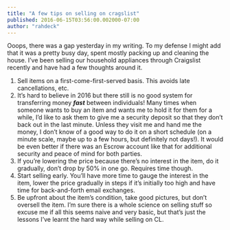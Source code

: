```yaml
---
title: "A few tips on selling on cragslist"
published: 2016-06-15T03:56:00.002000-07:00
author: "rahdeck"
---
```

Ooops, there was a gap yesterday in my writing. To my defense I might add that it was a pretty busy day, spent mostly packing up and cleaning the house. I’ve been selling our household appliances through Craigslist recently and have had a few thoughts around it.

1. Sell items on a first-come-first-served basis. This avoids late cancellations, etc.
1. It’s hard to believe in 2016 but there still is no good system for transferring money ***fast*** between individuals! Many times when someone wants to buy an item and wants me to hold it for them for a while, I’d like to ask them to give me a security deposit so that they don’t back out in the last minute. Unless they visit me and hand me the money, I don’t know of a good way to do it on a short schedule (on a minute scale, maybe up to a few hours, but definitely not days!). It would be even better if there was an Escrow account like that for additional security and peace of mind for both parties.
1. If you’re lowering the price because there’s no interest in the item, do it gradually, don’t drop by 50% in one go. Requires time though.
1. Start selling early. You’ll have more time to gauge the interest in the item, lower the price gradually in steps if it’s initially too high and have time for back-and-forth email exchanges.
1. Be upfront about the item’s condition, take good pictures, but don’t oversell the item. I’m sure there is a whole science on selling stuff so excuse me if all this seems naive and very basic, but that’s just the lessons I’ve learnt the hard way while selling on CL.